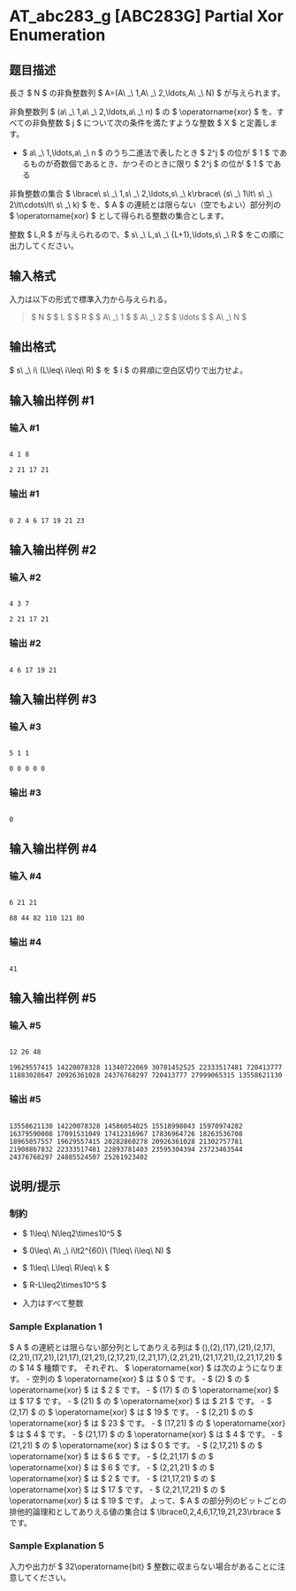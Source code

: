 # AT_abc283_g [ABC283G] Partial Xor Enumeration

## 题目描述

[problemUrl]: https://atcoder.jp/contests/abc283/tasks/abc283_g

長さ $ N $ の非負整数列 $ A=(A\ _\ 1,A\ _\ 2,\ldots,A\ _\ N) $ が与えられます。

非負整数列 $ (a\ _\ 1,a\ _\ 2,\ldots,a\ _\ n) $ の $ \operatorname{xor} $ を、すべての非負整数 $ j $ について次の条件を満たすような整数 $ X $ と定義します。

- $ a\ _\ 1,\ldots,a\ _\ n $ のうち二進法で表したとき $ 2^j $ の位が $ 1 $ であるものが奇数個であるとき、かつそのときに限り $ 2^j $ の位が $ 1 $ である
 
非負整数の集合 $ \lbrace\ s\ _\ 1,s\ _\ 2,\ldots,s\ _\ k\rbrace\ (s\ _\ 1\lt\ s\ _\ 2\lt\cdots\lt\ s\ _\ k) $ を、$ A $ の連続とは限らない（空でもよい）部分列の $ \operatorname{xor} $ として得られる整数の集合とします。

整数 $ L,R $ が与えられるので、$ s\ _\ L,s\ _\ {L+1},\ldots,s\ _\ R $ をこの順に出力してください。

## 输入格式

入力は以下の形式で標準入力から与えられる。

> $ N $ $ L $ $ R $ $ A\ _\ 1 $ $ A\ _\ 2 $ $ \ldots $ $ A\ _\ N $

## 输出格式

$ s\ _\ i\ (L\leq\ i\leq\ R) $ を $ i $ の昇順に空白区切りで出力せよ。

## 输入输出样例 #1

### 输入 #1

```
4 1 8
2 21 17 21
```

### 输出 #1

```
0 2 4 6 17 19 21 23
```

## 输入输出样例 #2

### 输入 #2

```
4 3 7
2 21 17 21
```

### 输出 #2

```
4 6 17 19 21
```

## 输入输出样例 #3

### 输入 #3

```
5 1 1
0 0 0 0 0
```

### 输出 #3

```
0
```

## 输入输出样例 #4

### 输入 #4

```
6 21 21
88 44 82 110 121 80
```

### 输出 #4

```
41
```

## 输入输出样例 #5

### 输入 #5

```
12 26 48
19629557415 14220078328 11340722069 30701452525 22333517481 720413777 11883028647 20926361028 24376768297 720413777 27999065315 13558621130
```

### 输出 #5

```
13558621130 14220078328 14586054825 15518998043 15970974282 16379590008 17091531049 17412316967 17836964726 18263536708 18965057557 19629557415 20282860278 20926361028 21302757781 21908867832 22333517481 22893781403 23595304394 23723463544 24376768297 24885524507 25261923402
```

## 说明/提示

### 制約

- $ 1\leq\ N\leq2\times10^5 $
- $ 0\leq\ A\ _\ i\lt2^{60}\ (1\leq\ i\leq\ N) $
- $ 1\leq\ L\leq\ R\leq\ k $
- $ R-L\leq2\times10^5 $
- 入力はすべて整数
 
### Sample Explanation 1

$ A $ の連続とは限らない部分列としてありえる列は $ (),(2),(17),(21),(2,17),(2,21),(17,21),(21,17),(21,21),(2,17,21),(2,21,17),(2,21,21),(21,17,21),(2,21,17,21) $ の $ 14 $ 種類です。 それぞれ、 $ \operatorname{xor} $ は次のようになります。 - 空列の $ \operatorname{xor} $ は $ 0 $ です。 - $ (2) $ の $ \operatorname{xor} $ は $ 2 $ です。 - $ (17) $ の $ \operatorname{xor} $ は $ 17 $ です。 - $ (21) $ の $ \operatorname{xor} $ は $ 21 $ です。 - $ (2,17) $ の $ \operatorname{xor} $ は $ 19 $ です。 - $ (2,21) $ の $ \operatorname{xor} $ は $ 23 $ です。 - $ (17,21) $ の $ \operatorname{xor} $ は $ 4 $ です。 - $ (21,17) $ の $ \operatorname{xor} $ は $ 4 $ です。 - $ (21,21) $ の $ \operatorname{xor} $ は $ 0 $ です。 - $ (2,17,21) $ の $ \operatorname{xor} $ は $ 6 $ です。 - $ (2,21,17) $ の $ \operatorname{xor} $ は $ 6 $ です。 - $ (2,21,21) $ の $ \operatorname{xor} $ は $ 2 $ です。 - $ (21,17,21) $ の $ \operatorname{xor} $ は $ 17 $ です。 - $ (2,21,17,21) $ の $ \operatorname{xor} $ は $ 19 $ です。 よって、$ A $ の部分列のビットごとの排他的論理和としてありえる値の集合は $ \lbrace0,2,4,6,17,19,21,23\rbrace $ です。

### Sample Explanation 5

入力や出力が $ 32\operatorname{bit} $ 整数に収まらない場合があることに注意してください。